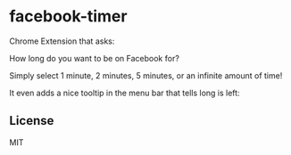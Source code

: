 # facebook-timer

Chrome Extension that asks:

How long do you want to be on Facebook for? 

Simply select 1 minute, 2 minutes, 5 minutes, or an infinite amount of time!

It even adds a nice tooltip in the menu bar that tells long is left:

## License

MIT
